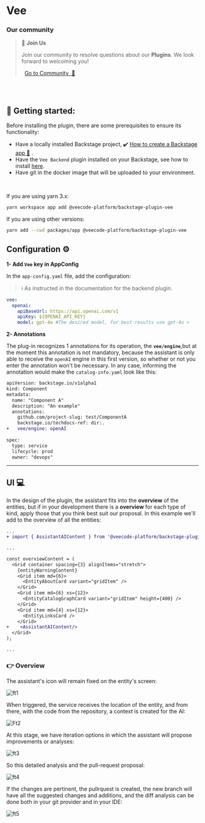 # Vee

### Our community

> 💬  **Join Us**
>
> Join our community to resolve questions about our **Plugins**. We look forward to welcoming you! <br>
>
>    [Go to Community  🚀](https://github.com/orgs/veecode-platform/discussions)

<br><br>

## 🚀 Getting started: 

Before installing the plugin, there are some prerequisites to ensure its functionality:

- Have a locally installed Backstage project, :heavy_check_mark: [How to create a Backstage app :page_with_curl:](https://backstage.io/docs/getting-started/create-an-app) .
- Have the `Vee Backend`  plugin installed on your Backstage, see how to install [here](https://github.com/veecode-platform/platform-backstage-plugins/blob/master/plugins/vee-backend/README.md).
- Have git in the docker image that will be uploaded to your environment. 

<br>

If you are using yarn 3.x:

```bash
yarn workspace app add @veecode-platform/backstage-plugin-vee
```

If you are using other versions:

```bash
yarn add --cwd packages/app @veecode-platform/backstage-plugin-vee  
```

## Configuration ⚙️

**1- Add `Vee` key in AppConfig**

In the `app-config.yaml` file, add the configuration:
> ℹ️ As instructed in the documentation for the backend plugin.

```yaml
vee:
  openai:
    apiBaseUrl: https://api.openai.com/v1
    apiKey: ${OPENAI_API_KEY}
    model: gpt-4o #The desired model, for best results use gpt-4o >
```

**2- Annotations**

The plug-in recognizes 1 annotations for its operation, the **`vee/engine`**,but at the moment this annotation is not mandatory, because the assistant is only able to receive the `openAI` engine in this first version, so whether or not you enter the annotation won't be necessary.
In any case, informing the annotation would make the `catalog-info.yaml` look like this:

```diff
apiVersion: backstage.io/v1alpha1
kind: Component
metadata:
  name: "Component A"
  description: "An example"
  annotations:
    github.com/project-slug: test/ComponentA
    backstage.io/techdocs-ref: dir:.
+   vee/engine: openAI
   
spec:
  type: service
  lifecycle: prod
  owner: "devops"
```

---

## UI 💻

In the design of the plugin, the assistant fits into the **overview** of the entities, but if in your development there is a **overview** for each type of kind, apply those that you think best suit our proposal.
In this example we'll add to the overview of all the entities:


```diff
... 
+ import { AssistantAIContent } from '@veecode-platform/backstage-plugin-vee';

...

const overviewContent = (
  <Grid container spacing={3} alignItems="stretch">
    {entityWarningContent}
    <Grid item md={6}>
      <EntityAboutCard variant="gridItem" />
    </Grid>
    <Grid item md={6} xs={12}>
      <EntityCatalogGraphCard variant="gridItem" height={400} />
    </Grid>
    <Grid item md={4} xs={12}>
      <EntityLinksCard />
    </Grid>
+    <AssistantAIContent/>
  </Grid>
);

...

```


### 👉 Overview

The assistant's icon will remain fixed on the entity's screen:



![ft1](https://github.com/user-attachments/assets/b2beb350-bcfc-400e-8a46-3bcb0dcab50e)




When triggered, the service receives the location of the entity, and from there, with the code from the repository, a context is created for the AI:



![Ft2](https://github.com/user-attachments/assets/aa79ec52-bce1-4c46-951f-3435715a38d1)



At this stage, we have iteration options in which the assistant will propose improvements or analyses:



![ft3](https://github.com/user-attachments/assets/b42b3b53-3280-4a75-a94a-2266a46e0bad)



So this detailed analysis and the pull-request proposal:



![ft4](https://github.com/user-attachments/assets/3e24c326-9225-4971-9aae-aa93ec9b412e)



If the changes are pertinent, the pullrquest is created, the new branch will have all the suggested changes and additions, and the diff analysis can be done both in your git provider and in your IDE:


![ft5](https://github.com/user-attachments/assets/b05274f6-d4cf-492d-adde-4dd3104bdf85)


